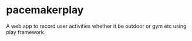 # pacemakerplay
A web app to record user activities whether it be outdoor or gym etc using play framework.
